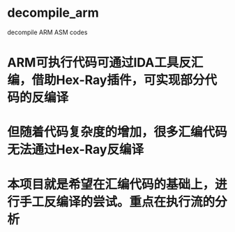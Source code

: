 # decompile_arm
decompile ARM ASM codes
# ARM可执行代码可通过IDA工具反汇编，借助Hex-Ray插件，可实现部分代码的反编译
# 但随着代码复杂度的增加，很多汇编代码无法通过Hex-Ray反编译
# 本项目就是希望在汇编代码的基础上，进行手工反编译的尝试。重点在执行流的分析
